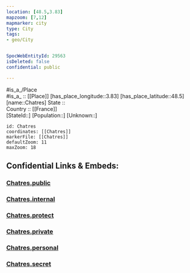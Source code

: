 ```yaml
---
location: [48.5,3.83] 
mapzoom: [7,12] 
mapmarker: city 
type: City
tags:
- geo/City


SpocWebEntityId: 29563
isDeleted: false
confidential: public

---
```

#is_a_/Place  
#is_a_ :: [[Place]] 
[has_place_longitude::3.83] 
[has_place_latitude::48.5] 
[name::Chatres] 
State ::  
Country :: [[France]]  
[StateId::] 
[Population::] 
[Unknown::] 


```leaflet
id: Chatres
coordinates: [[Chatres]] 
markerFile: [[Chatres]] 
defaultZoom: 11 
maxZoom: 18
```


## Confidential Links & Embeds: 

### [Chatres.public](/_public/\Earth\Continent\Europe\Europe~West\France\regions~France\Grand_Est\departments~Grand_Est\Aube\communes~Aube\Nogent-sur-Seine\cities~Nogent-sur-SeineChatres.public.md) 

### [Chatres.internal](/_internal/\Earth\Continent\Europe\Europe~West\France\regions~France\Grand_Est\departments~Grand_Est\Aube\communes~Aube\Nogent-sur-Seine\cities~Nogent-sur-SeineChatres.internal.md) 

### [Chatres.protect](/_protect/\Earth\Continent\Europe\Europe~West\France\regions~France\Grand_Est\departments~Grand_Est\Aube\communes~Aube\Nogent-sur-Seine\cities~Nogent-sur-SeineChatres.protect.md) 

### [Chatres.private](/_private/\Earth\Continent\Europe\Europe~West\France\regions~France\Grand_Est\departments~Grand_Est\Aube\communes~Aube\Nogent-sur-Seine\cities~Nogent-sur-SeineChatres.private.md) 

### [Chatres.personal](/_personal/\Earth\Continent\Europe\Europe~West\France\regions~France\Grand_Est\departments~Grand_Est\Aube\communes~Aube\Nogent-sur-Seine\cities~Nogent-sur-SeineChatres.personal.md) 

### [Chatres.secret](/_secret/\Earth\Continent\Europe\Europe~West\France\regions~France\Grand_Est\departments~Grand_Est\Aube\communes~Aube\Nogent-sur-Seine\cities~Nogent-sur-SeineChatres.secret.md)

